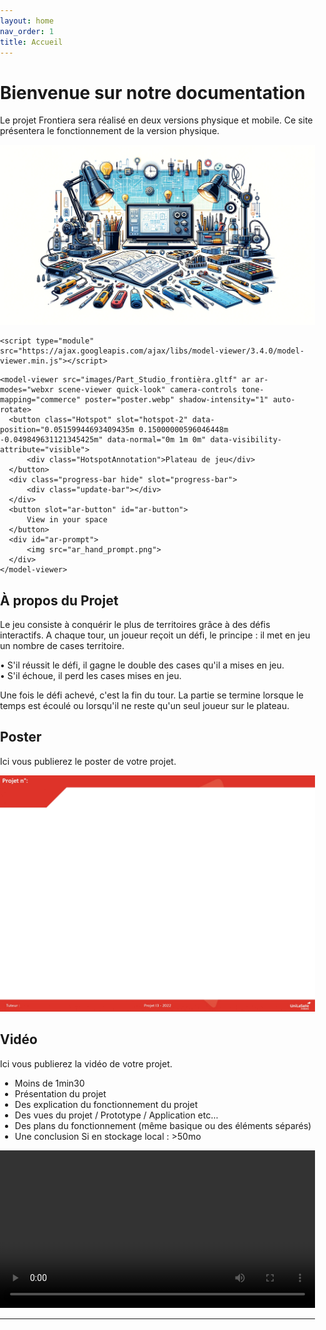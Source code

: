 ```yaml
---
layout: home
nav_order: 1
title: Accueil
---
```


# Bienvenue sur notre documentation

Le projet Frontiera sera réalisé en deux versions physique et mobile. Ce site présentera le fonctionnement de la version physique.  


![Illustration vectorielle colorée avec un fond blanc, montrant un atelier équipé pour un projet de conception mécanique, électronique et informatique](images/illustration.png)

<!-- Loads <model-viewer> for browsers: -->
    <script type="module" src="https://ajax.googleapis.com/ajax/libs/model-viewer/3.4.0/model-viewer.min.js"></script>

<!-- <model-viewer> HTML element -->
    <model-viewer src="images/Part_Studio_frontièra.gltf" ar ar-modes="webxr scene-viewer quick-look" camera-controls tone-mapping="commerce" poster="poster.webp" shadow-intensity="1" auto-rotate>
      <button class="Hotspot" slot="hotspot-2" data-position="0.05159944693409435m 0.15000000596046448m -0.049849631121345425m" data-normal="0m 1m 0m" data-visibility-attribute="visible">
          <div class="HotspotAnnotation">Plateau de jeu</div>
      </button>
      <div class="progress-bar hide" slot="progress-bar">
          <div class="update-bar"></div>
      </div>
      <button slot="ar-button" id="ar-button">
          View in your space
      </button>
      <div id="ar-prompt">
          <img src="ar_hand_prompt.png">
      </div>
    </model-viewer>  

<style>
  :not(:defined) > * {
  display: none;
}

html {
  height: 100%;
}

body {
  margin: 0;
  padding: 0;
  width: 100%;
  height: 100%;
}

model-viewer {
  width: 100%;
  height: 90%;
  background-color: #ffffff;
}

.Hotspot {
  background: #fff;
  border-radius: 32px;
  border: 0;
  box-shadow: 0 2px 4px rgba(0, 0, 0, 0.25);
  box-sizing: border-box;
  cursor: pointer;
  height: 24px;
  padding: 8px;
  position: relative;
  transition: opacity 0.3s;
  width: 24px;
}

.Hotspot:not([data-visible]) {
  background: transparent;
  border: 4px solid #fff;
  box-shadow: none;
  height: 32px;
  pointer-events: none;
  width: 32px;
}

.Hotspot:focus {
  border: 4px solid rgb(0, 128, 200);
  height: 32px;
  outline: none;
  width: 32px;
}

.Hotspot > * {
  opacity: 1;
  transform: translateY(-50%);
}

.HotspotAnnotation{
  background: #fff;
  border-radius: 4px;
  box-shadow: 0 2px 4px rgba(0, 0, 0, 0.25);
  color: rgba(0, 0, 0, 0.8);
  display: block;
  font-family: Futura, Helvetica Neue, sans-serif;
  font-size: 18px;
  font-weight: 700;
  left: calc(100% + 1em);
  max-width: 128px;
  overflow-wrap: break-word;
  padding: 0.5em 1em;
  position: absolute;
  top: 50%;
  width: max-content;
}

.Hotspot:not([data-visible]) > * {
  opacity: 0;
  pointer-events: none;
  transform: translateY(calc(-50% + 4px));
  transition: transform 0.3s, opacity 0.3s;
}


.progress-bar {
  display: block;
  width: 33%;
  height: 10%;
  max-height: 2%;
  position: absolute;
  left: 50%;
  top: 50%;
  transform: translate3d(-50%, -50%, 0);
  border-radius: 25px;
  box-shadow: 0px 3px 10px 3px rgba(0, 0, 0, 0.5), 0px 0px 5px 1px rgba(0, 0, 0, 0.6);
  border: 1px solid rgba(255, 255, 255, 0.9);
  background-color: rgba(0, 0, 0, 0.5);
}

.progress-bar.hide {
  visibility: hidden;
  transition: visibility 0.3s;
}

.update-bar {
  background-color: rgba(255, 255, 255, 0.9);
  width: 0%;
  height: 100%;
  border-radius: 25px;
  float: left;
  transition: width 0.3s;
}

#ar-button {
  background-image: url(ar_icon.png);
  background-repeat: no-repeat;
  background-size: 20px 20px;
  background-position: 12px 50%;
  background-color: #fff;
  position: absolute;
  left: 50%;
  transform: translateX(-50%);
  white-space: nowrap;
  bottom: 16px;
  padding: 0px 16px 0px 40px;
  font-family: Roboto Regular, Helvetica Neue, sans-serif;
  font-size: 14px;
  color:#4285f4;
  height: 36px;
  line-height: 36px;
  border-radius: 18px;
  border: 1px solid #DADCE0;
}

#ar-button:active {
  background-color: #E8EAED;
}

#ar-button:focus {
  outline: none;
}

#ar-button:focus-visible {
  outline: 1px solid #4285f4;
}

@keyframes circle {
  from { transform: translateX(-50%) rotate(0deg) translateX(50px) rotate(0deg); }
  to   { transform: translateX(-50%) rotate(360deg) translateX(50px) rotate(-360deg); }
}

@keyframes elongate {
  from { transform: translateX(100px); }
  to   { transform: translateX(-100px); }
}

model-viewer > #ar-prompt {
  position: absolute;
  left: 50%;
  bottom: 60px;
  animation: elongate 2s infinite ease-in-out alternate;
  display: none;
}

model-viewer[ar-status="session-started"] > #ar-prompt {
  display: block;
}

model-viewer > #ar-prompt > img {
  animation: circle 4s linear infinite;
}
</style>



## À propos du Projet
Le jeu consiste à conquérir le plus de territoires grâce à des défis interactifs. A chaque tour, un joueur reçoit un défi, le principe : il met en jeu un nombre de cases territoire.  

• S'il réussit le défi, il gagne le double des cases qu'il a mises en jeu.  
• S'il échoue, il perd les cases mises en jeu.  

Une fois le défi achevé, c'est la fin du tour. La partie se termine lorsque le temps est écoulé ou lorsqu'il ne reste qu'un seul joueur sur le plateau. 
## Poster

Ici vous publierez le poster de votre projet.

![Poster projet](images/poster.jpg)

## Vidéo

Ici vous publierez la vidéo de votre projet. 
- Moins de 1min30
- Présentation du projet 
- Des explication du fonctionnement du projet
- Des vues du projet / Prototype / Application etc... 
- Des plans du fonctionnement (même basique ou des éléments séparés)
- Une conclusion
Si en stockage local : >50mo

<video src="images/intro_amiens.mp4" controls title="Title"  style="width: 100%;"></video>

---
